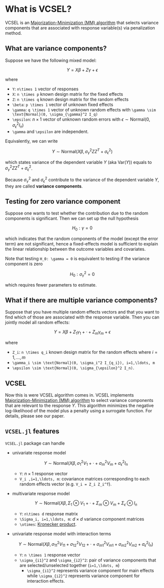 # What is VCSEL? 

VCSEL is an [Majorization-Minimization (MM) algorithm](https://en.wikipedia.org/wiki/MM_algorithm) that selects variance components that are associated with response variable(s) via penalization method. 

## What are variance components?

Suppose we have the following mixed model: 

```math
Y = X\beta + Z\gamma + \epsilon 
```

where 

* ``Y``: ``n\times 1`` vector of responses 
* ``X``: ``n \times p`` known design matrix for the fixed effects 
* ``Z``: ``n \times q`` known design matrix for the random effects 
* ``\beta``: ``p \times 1`` vector of unknown fixed effects  
* ``\gamma``: ``q \times 1`` vector of unknown random effects with ``\gamma \sim \text{Normal}(0, \sigma_{\gamma}^2 I_q)``
* ``\epsilon``: $n\times 1$ vector of unknown random errors with $\epsilon \sim \text{Normal}(0, \sigma_{\epsilon}^2 I_n)$ 
* ``\gamma`` and ``\epsilon`` are independent.

Equivalently, we can write 

```math 
Y \sim \text{Normal}(X\beta, \sigma_{\gamma}^2 Z Z^T + \sigma_{\epsilon}^2)
```
which states variance of the dependent variable $Y$ (aka $\text{Var}(Y)$) equals to $\sigma_{\gamma}^2 Z Z^T + \sigma_{\epsilon}^2$. 

Because $\sigma_{\gamma}^2$ and $\sigma_{\epsilon}^2$ contribute to the variance of the dependent variable $Y$, they are called __variance components__. 

## Testing for zero variance component

Suppose one wants to test whether the contribution due to the random components is significant. Then we can set up the null hypothesis 

```math
H_0: \gamma = 0
```
which indicates that the random components of the model (except the error term) are not significant, hence a fixed-effects model is sufficient to explain the linear relationship between the outcome variables and covariates.

Note that testing ``H_0: \gamma = 0`` is equivalent to testing if the variance component is zero

```math
H_0: \sigma_{\gamma}^2 = 0
```
which requires fewer parameters to estimate. 





## What if there are multiple variance components? 

Suppose that you have multiple random effects vectors and that you want to find which of those are associated with the response variable. Then you can jointly model all random effects:

```math
Y = X\beta + Z_1\gamma_1 + \cdot + Z_m \gamma_m + \epsilon 
```

where 

* ``Z_i``: ``n \times q_i`` known design matrix for the random effects where $i=1,\dots, m$
* ``\gamma_i \sim \text{Normal}(0, \sigma_i^2 I_{q_i}), i=1,\ldots, m``
* ``\epsilon \sim \text{Normal}(0, \sigma_{\epsilon}^2 I_n)``.

## VCSEL

Now this is were VCSEL algorithm comes in. VCSEL implements [Majorization-Minimization (MM) algorithm](https://en.wikipedia.org/wiki/MM_algorithm) to select variance components that are relevant to the response $Y$. This algorithm minimizes the negative log-likelihood of the model plus a penalty using a surrogate function. For details, please see our paper. 

## `VCSEL.jl` features

`VCSEL.jl` package can handle 

* univariate response model 

  ```math 
  Y \sim \text{Normal}(X\beta, \sigma_1^2 V_1 + \cdot + \sigma_m^2 V_m + \sigma_{\epsilon}^2 I_n
  ```

  + ``Y``: $n\times 1$ response vector 
  + ``V_i ,i=1,\ldots, m``: covariance matrices corresponding to each random effects vector (e.g. ``V_i = Z_i Z_i^T``). 

* multivariate response model 

  ```math 
   Y \sim \text{Normal}(X\beta, \Sigma_1 \otimes V_1 + \cdot + \Sigma_m \otimes V_m + \Sigma_{\epsilon} \otimes I_n
  ```

  + ``Y``: ``n\times d`` response matrix
  + ``\Sigma_i, i=1,\ldots, m``: $d\times d$ variance component matrices
  + ``\otimes``: [Kronecker product](https://en.wikipedia.org/wiki/Kronecker_product).

* univariate response model with interaction terms 

  ```math 
  Y \sim \text{Normal}(X \beta, \sigma_{11}^2 V_{11} + \sigma_{12}^2 V_{12} + \cdot + \sigma_{m1}^2 V_{m1} + \sigma_{m2}^2 V_{m2} + \sigma_{\epsilon}^2 I_n)
  ```

   + ``Y``: ``n \times 1`` response vector 
   + ``\sigma_{i1}^2`` and ``\sigma_{i2}^2``: pair of variance components that are selected/unselected together (``i=1,\ldots, m``)	
      - ``\sigma_{i1}^2`` represents variance component for main effects while ``\sigma_{i2}^2`` represents variance component for interaction effects.

